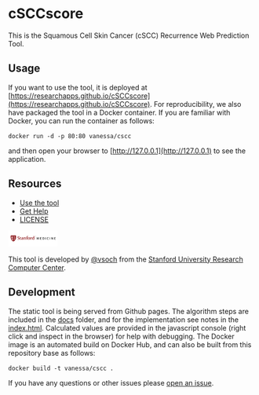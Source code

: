 # cSCCscore

This is the Squamous Cell Skin Cancer (cSCC) Recurrence Web Prediction Tool.

## Usage

If you want to use the tool, it is deployed at [https://researchapps.github.io/cSCCscore](https://researchapps.github.io/cSCCscore). For reproducibility, we also have packaged the tool in a Docker container. If you are familiar with Docker, you can run the container as follows:

```
docker run -d -p 80:80 vanessa/cscc
```

and then open your browser to [http://127.0.0.1](http://127.0.0.1) to see the application.

## Resources

 - [Use the tool](https://researchapps.github.io/cSCCscore)
 - [Get Help](https://researchapps.github.io/cSCCscore/issues)
 - [LICENSE](LICENSE)


<img src="docs/img/stanford_medicine.png" style="max-width:100px">

This tool is developed by [@vsoch](https://www.github.com/vsoch) from the [Stanford University Research Computer Center](https://srcc.stanford.edu).


## Development
The static tool is being served from Github pages. The algorithm steps are included in the [docs](docs) folder, and for the implementation see notes in the [index.html](index.html). Calculated values are provided in the javascript console (right click and inspect in the browser) for help with debugging. The Docker image is an automated build on Docker Hub, and can also be built from this repository base as follows:

```
docker build -t vanessa/cscc .
```

If you have any questions or other issues please [open an issue](https://researchapps.github.io/cSCCscore/issues).
